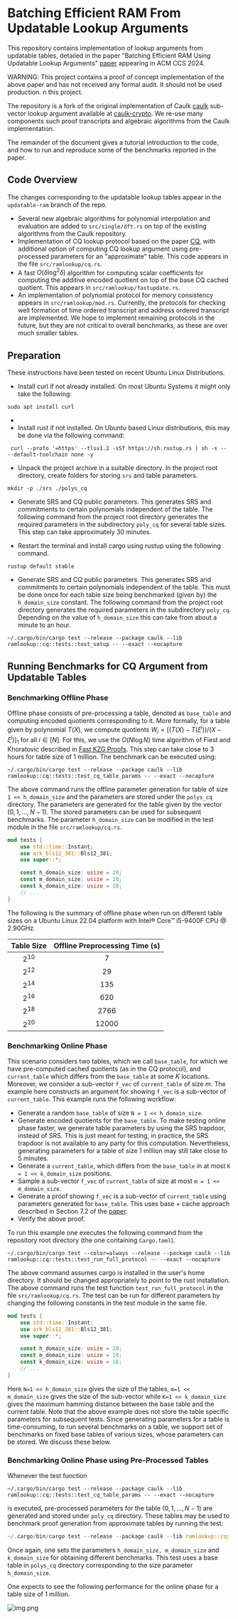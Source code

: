 # Batching Efficient RAM From Updatable Lookup Arguments
This repository contains implementation of lookup arguments from updatable tables, detailed in the paper 
"Batching Efficient RAM Using Updatable Lookup Arguments" [paper](https://eprint.iacr.org/2024/840.pdf) appearing 
in ACM CCS 2024. 

WARNING:  This project contains a proof of concept implementation of the above paper and has not received any formal audit.  It should not be used production.
n this project.

The repository is a fork of the original implementation of Caulk [caulk](https://eprint.iacr.org/2022/621) 
sub-vector lookup argument available at [caulk-crypto](https://github.com/caulk-crypto/caulk). We re-use 
many components such proof transcripts and algebraic algorithms from the Caulk implementation. 

The remainder of the document gives a tutorial introduction to the code, and how to run and reproduce some 
of the benchmarks reported in the paper. 

## Code Overview
The changes corresponding to the updatable lookup tables appear in the `updatable-ram` branch of the repo. 

- Several new algebraic algorithms for polynomial interpolation and evaluation are added to `src/single/dft.rs`
on top of the existing algorithms from the Caulk repository.
- Implementation of CQ lookup protocol based on the paper [CQ](https://eprint.iacr.org/2022/1763), with additional option of computing CQ lookup argument using 
pre-processed parameters for an "approximate" table. This code appears in the file `src/ramlookup/cq.rs`. 
- A fast $O(\delta\log^2 \delta)$ algorithm for computing scalar coefficients for computing the additive encoded quotient on 
top of the base CQ cached quotient. This appears in `src/ramlookup/fastupdate.rs`.
- An implementation of polynomial protocol for memory consistency appears in `src/ramlookup/mod.rs`. Currently, 
the protocols for checking well formation of time ordered transcript and address ordered transcript are implemented. 
We hope to implement remaining protocols in the future, but they are not critical to overall benchmarks, as these are 
over much smaller tables.

## Preparation
These instructions have been tested on recent Ubuntu Linux Distributions.

- Install curl if not already installed. On most Ubuntu Systems it might only take the following:
```shell
sudo apt install curl
```
- 
- Install rust if not installed. On Ubuntu based Linux distributions, this may be done via the following command:
```shell
 curl --proto '=https' --tlsv1.2 -sSf https://sh.rustup.rs | sh -s -- --default-toolchain none -y
```

- Unpack the project archive in a suitable directory. In the project root directory, create folders for storing `srs` and table parameters.
```shell
mkdir -p ./srs ./polys_cq
```

- Generate SRS and CQ public parameters. This generates SRS and commitments to certain polynomials independent of the table. The following command from the project root directory generates 
the required parameters in the subdirectory `poly_cq` for several table sizes. This step can take approximately 30 minutes.

- Restart the terminal and install cargo using rustup using the following command.
```shell
rustup default stable
```
- Generate SRS and CQ public parameters. This generates SRS and commitments to certain polynomials independent of the table. This must be done once for each table size being benchmarked (given by)
the `h_domain_size` constant. The following command from the project root directory generates the required parameters in the subdirectory `poly_cq`. Depending on the value of `h_domain_size` this 
can take from about a minute to an hour.
```shell
~/.cargo/bin/cargo test --release --package caulk --lib ramlookup::cq::tests::test_setup -- --exact --nocapture 
```

## Running Benchmarks for CQ Argument from Updatable Tables

### Benchmarking Offline Phase
Offline phase consists of pre-processing a table, denoted as `base_table` and computing encoded quotients corresponding to it. More formally, for a table
given by polynomial $T(X)$, we compute quotients $W_i = [(T(X) - T(\xi^i))/(X-\xi^i)]_1$ for all $i\in [N]$. For this, we use the $O(N\log N)$ time algorithm of Fiest and Khoratovic 
described in [Fast KZG Proofs](https://eprint.iacr.org/2023/033). This step can take close to 3 hours for table size of 1 million. The benchmark can be executed using:

```shell
~/.cargo/bin/cargo test --release --package caulk --lib ramlookup::cq::tests::test_cq_table_params -- --exact --nocapture
```
The above command runs the offline parameter generation for table of size `1 << h_domain_size` and the parameters are stored under the `polys_cq` directory. The parameters are generated for
the table given by the vector $(0,1,\ldots,N-1)$. The stored parameters can be used for subsequent benchmarks. The parameter `h_domain_size` can be modified in the test module in the file `src/ramlookup/cq.rs`.

```rust 
mod tests {
    use std::time::Instant;
    use ark_bls12_381::Bls12_381;
    use super::*;

    const h_domain_size: usize = 20;
    const m_domain_size: usize = 10;
    const k_domain_size: usize = 18;
    // ...
}
```
The following is the summary of offline phase when run on different table sizes on a Ubuntu Linux 22.04 platform with Intel® Core™ i5-9400F CPU @ 2.90GHz.

| Table Size | Offline Preprocessing Time (s) |
|:---------:| :-----------------------------: |
|  $2^{10}$ | 7 |
|  $2^{12}$ | 29 | 
 | $2^{14}$ | 135 |
 | $2^{16}$ | 620 |
  | $2^{18}$ | 2766 |
| $2^{20}$ | 12000 |


### Benchmarking Online Phase
This scenario considers two tables, which we call `base_table`, for which we have pre-computed cached quotients (as in the CQ protocol), and `current_table`
which differs from the `base_table` at some $K$ locations. Moreover, we consider a sub-vector `f_vec` of `current_table` of size $m$. The example here 
constructs an argument for showing `f_vec` is a sub-vector of `current_table`. This example runs the following workflow:
- Generate a random `base_table` of size `N = 1 << h_domain_size`.
- Generate encoded quotients for the `base_table`. To make testing online phase faster, we generate table parameters by using the SRS trapdoor, instead of SRS. This is just meant for testing, in practice,
the SRS trapdoor is not available to any party for this computation. Nevertheless, generating parameters for a table of size 1 million may still take close to 5 minutes.
- Generate a `current_table`, which differs from the `base_table` in at most `K = 1 << k_domain_size` positions. 
- Sample a sub-vector `f_vec` of `current_table` of size at most `m = 1 << m_domain_size`.
- Generate a proof showing `f_vec` is a sub-vector of `current_table` using parameters generated for `base_table`. This uses base + cache approach described in Section 7.2 of the [paper](https://eprint.iacr.org/2024/840.pdf).
- Verify the above proof. 

To run this example one executes the following command from the repository root directory (the one containing `Cargo.toml`). 

```shell
~/.cargo/bin/cargo test --color=always --release --package caulk --lib ramlookup::cq::tests::test_run_full_protocol -- --exact --nocapture
```
The above command assumes cargo is installed in the user's home directory. It should be changed appropriately to point to the rust installation. The above command runs the test function 
`test_run_full_protocol` in the file `src/ramlookup/cq.rs`. The test can be run for different parameters by changing the following constants in the test module in the same file.

```rust 
mod tests {
    use std::time::Instant;
    use ark_bls12_381::Bls12_381;
    use super::*;

    const h_domain_size: usize = 20;
    const m_domain_size: usize = 10;
    const k_domain_size: usize = 18;
    // ...
}
```
Here `N=1 << h_domain_size` gives the size of the tables, `m=1 << m_domain_size` gives the size of the sub-vector while `K=1 << k_domain_size` gives the maximum hamming distance between the base table 
and the current table. Note that the above example does not store the table specific parameters for subsequent tests. Since generating parameters for a table is time-consuming, to run several benchmarks
on a table, we support set of benchmarks on fixed base tables of various sizes, whose parameters can be stored. We discuss these below.

### Benchmarking Online Phase using Pre-Processed Tables
Whenever the test function 
```shell
~/.cargo/bin/cargo test --release --package caulk --lib ramlookup::cq::tests::test_cq_table_params -- --exact --nocapture
```
is executed, pre-processed parameters for the table $(0,1,\ldots,N-1)$ are generated and stored under `poly_cq` directory. These tables may be used to benchmark proof generation from 
approximate tables by running the test:
```rust
~/.cargo/bin/cargo test --release --package caulk --lib ramlookup::cq::tests::test_compute_cq_proof -- --exact --nocapture
```
Once again, one sets the parameters `h_domain_size, m_domain_size` and `k_domain_size` for obtaining different benchmarks. This test uses a base table in `polys_cq` directory corresponding to the size
parameter `h_domain_size`. 

One expects to see the following performance for the online phase for a table size of 1 million.

![img.png](img.png)